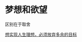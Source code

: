 # 梦想和欲望

区别在于取舍

[想实现人生理想，必须放弃多余的目标](http://mp.weixin.qq.com/s?__biz=MzAxNzEyODA2NQ==&mid=201154672&idx=1&sn=ddcd9bc5b731a0cb965e3a89fbc2d629&scene=1#rd)

